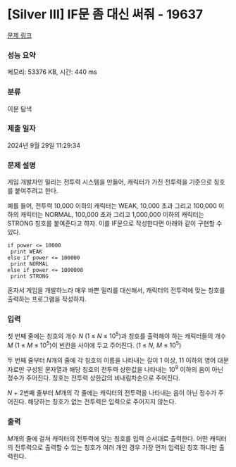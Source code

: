 # [Silver III] IF문 좀 대신 써줘 - 19637

[문제 링크](https://www.acmicpc.net/problem/19637)

### 성능 요약

메모리: 53376 KB, 시간: 440 ms

### 분류

이분 탐색

### 제출 일자

2024년 9월 29일 11:29:34

### 문제 설명

<p>게임 개발자인 밀리는 전투력 시스템을 만들어, 캐릭터가 가진 전투력을 기준으로 칭호를 붙여주려고 한다.</p>

<p>예를 들어, 전투력 10,000 이하의 캐릭터는 WEAK, 10,000 초과 그리고 100,000 이하의 캐릭터는 NORMAL, 100,000 초과 그리고 1,000,000 이하의 캐릭터는 STRONG 칭호를 붙여준다고 하자. 이를 IF문으로 작성한다면 아래와 같이 구현할 수 있다.</p>

<pre><code>if power <= 10000
 print WEAK
else if power <= 100000
 print NORMAL
else if power <= 1000000
 print STRONG</code></pre>

<p>혼자서 게임을 개발하느라 매우 바쁜 밀리를 대신해서, 캐릭터의 전투력에 맞는 칭호를 출력하는 프로그램을 작성하자.</p>

### 입력

 <p>첫 번째 줄에는 칭호의 개수 <em>N</em> (1 ≤ <em>N</em> ≤ 10<sup>5</sup>)과 칭호를 출력해야 하는 캐릭터들의 개수 <em>M</em> (1 ≤ <em>M</em> ≤ 10<sup>5</sup>)이 빈칸을 사이에 두고 주어진다. (1 ≤ <em>N, M</em> ≤ 10<sup>5</sup>)</p>

<p>두 번째 줄부터 <em>N</em>개의 줄에 각 칭호의 이름을 나타내는 길이 1 이상, 11 이하의 영어 대문자로만 구성된 문자열과 해당 칭호의 전투력 상한값을 나타내는 10<sup>9</sup> 이하의 음이 아닌 정수가 주어진다. 칭호는 전투력 상한값의 비내림차순으로 주어진다. </p>

<p><em>N </em>+ 2번째 줄부터<em> M</em>개의 각 줄에는 캐릭터의 전투력을 나타내는 음이 아닌 정수가 주어진다. 해당하는 칭호가 없는 전투력은 입력으로 주어지지 않는다.</p>

### 출력

 <p><em>M</em>개의 줄에 걸쳐 캐릭터의 전투력에 맞는 칭호를 입력 순서대로 출력한다. 어떤 캐릭터의 전투력으로 출력할 수 있는 칭호가 여러 개인 경우 가장 먼저 입력된 칭호 하나만 출력한다.</p>
